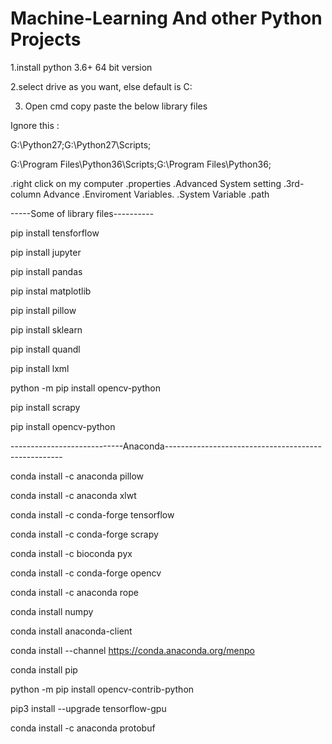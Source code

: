 # Machine-Learning And other Python Projects 

1.install python 3.6+ 64 bit version 

2.select drive as you want, else default is C: 

3. Open cmd copy paste the below library files
 
 Ignore this :
 
 G:\Python27;G:\Python27\Scripts; 
 
 G:\Program Files\Python36\Scripts\;G:\Program Files\Python36\;
 
.right click on my computer 
.properties 
.Advanced System setting 
.3rd-column Advance
.Enviroment Variables.
.System Variable
.path 
 
-----Some of library files----------

pip install tensforflow

pip install jupyter

pip install pandas

pip instal matplotlib

pip install pillow

pip install  sklearn

pip install quandl

pip install lxml 

python -m pip install opencv-python

pip install scrapy 

pip install opencv-python

----------------------------Anaconda----------------------------------------------------

conda install -c anaconda pillow 

conda install -c anaconda xlwt

conda install -c conda-forge tensorflow 

conda install -c conda-forge scrapy 

conda install -c bioconda pyx 

conda install -c conda-forge opencv

conda install -c anaconda rope 

conda install numpy

conda install anaconda-client

conda install --channel https://conda.anaconda.org/menpo 

conda install pip

python -m pip install opencv-contrib-python

pip3 install --upgrade tensorflow-gpu

conda install -c anaconda protobuf




